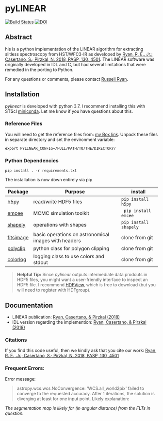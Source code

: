 # pyLINEAR 
[![Build Status](https://travis-ci.org/Russell-Ryan/pyLINEAR.svg?branch=master)](https://travis-ci.org/Russell-Ryan/pyLINEAR) [![DOI](https://zenodo.org/badge/193565310.svg)](https://zenodo.org/badge/latestdoi/193565310)



## Abstract

his is a python implementation of the LINEAR algorithm for extracting slitless spectroscopy from HST/WFC3-IR as developed by [Ryan, R. E., Jr.; Casertano, S.; Pirzkal, N. 2018, PASP, 130, 4501](https://ui.adsabs.harvard.edu/abs/2018PASP..130c4501R/abstract).  The LINEAR software was originally developed in IDL and C, but had several limitations that were remedied in the porting to Python.

For any questions or comments, please contact [Russell Ryan](mailto:rryan@stsci.edu?subject=[GitHub]%20PyLINEAR%20question).



## Installation

*pylinear* is developed with python 3.7.  I recommend installing this with STScI [miniconda](https://astroconda.readthedocs.io/en/latest/).  Let me know if you have questions about this.


### Reference Files
You will need to get the reference files from: [my Box link](https://stsci.app.box.com/folder/119486568677).  Unpack these files in separate directory and set the environment variable:

``` export PYLINEAR_CONFIG=/FULL/PATH/TO/THE/DIRECTORY/ ```





### Python Dependencies



``` pip install . -r requirements.txt ```


The installation is now down entirely via pip.

| Package | Purpose | install |
|---------|---------|---------|
| [h5py](https://pypi.org/project/h5py/) | read/write HDF5 files | ```pip install h5py``` |
| [emcee](https://github.com/dfm/emcee) | MCMC simulation toolkit | ``` pip install emcee``` |
| [shapely](https://pypi.org/project/Shapely/) | operations with shapes | ```pip install shapely``` |
| [fitsimage](https://github.com/Russell-Ryan/fitsimage) | basic operations on astronomical images with headers | clone from git |
| [polyclip](https://github.com/Russell-Ryan/polyclip) | python class for polygon clipping | clone from git |
| [colorlog](https://github.com/Russell-Ryan/colorlog) | logging class to use colors and stdout | clone from git |


> **Helpful Tip:** Since *pylinear* outputs intermediate data prodcuts in HDF5 files, you might want a user-friendly interface to inspect an HDF5 file.  I recommend [HDFView](https://www.hdfgroup.org/downloads/hdfview/), which is free to download (but you will need to register with HDFgroup).




## Documentation



* LINEAR publication: [Ryan, Casertano, & Pirzkal (2018)](https://ui.adsabs.harvard.edu/abs/2018PASP..130c4501R/abstract)
* IDL version regarding the implemention: [Ryan, Casertano, \& Pirzkal (2018)](http://www.stsci.edu/hst/wfc3/documents/ISRs/WFC3-2018-13.pdf)


### Citations

If you find this code useful, then we kindly ask that you cite our work: [Ryan, R. E., Jr.; Casertano, S.; Pirzkal, N. 2018, PASP, 130, 4501](https://ui.adsabs.harvard.edu/abs/2018PASP..130c4501R/abstract)


### Frequent Errors:

Error message:
> astropy.wcs.wcs.NoConvergence: 'WCS.all_world2pix' failed to converge to the requested accuracy.
After 1 iterations, the solution is diverging at least for one input point.
Likely explanation:

*The segmentation map is likely far (in angular distance) from the FLTs in question.*